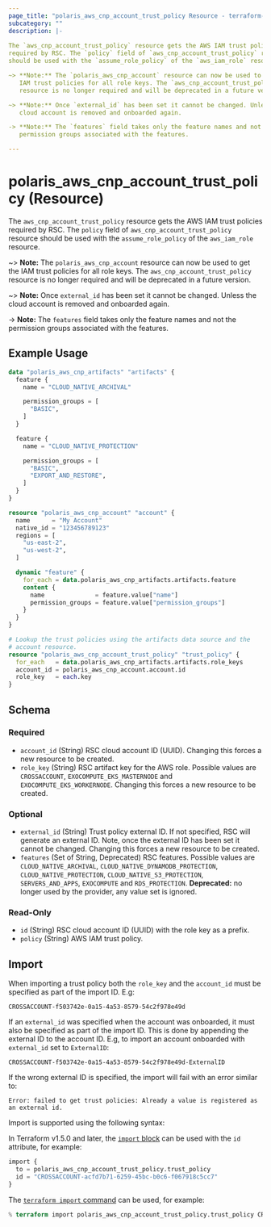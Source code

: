 ```yaml
---
page_title: "polaris_aws_cnp_account_trust_policy Resource - terraform-provider-polaris"
subcategory: ""
description: |-
  
The `aws_cnp_account_trust_policy` resource gets the AWS IAM trust policies
required by RSC. The `policy` field of `aws_cnp_account_trust_policy` resource
should be used with the `assume_role_policy` of the `aws_iam_role` resource.

~> **Note:** The `polaris_aws_cnp_account` resource can now be used to get the
   IAM trust policies for all role keys. The `aws_cnp_account_trust_policy`
   resource is no longer required and will be deprecated in a future version.

~> **Note:** Once `external_id` has been set it cannot be changed. Unless the
   cloud account is removed and onboarded again.

-> **Note:** The `features` field takes only the feature names and not the
   permission groups associated with the features.

---
```


# polaris_aws_cnp_account_trust_policy (Resource)


The `aws_cnp_account_trust_policy` resource gets the AWS IAM trust policies
required by RSC. The `policy` field of `aws_cnp_account_trust_policy` resource
should be used with the `assume_role_policy` of the `aws_iam_role` resource.

~> **Note:** The `polaris_aws_cnp_account` resource can now be used to get the
   IAM trust policies for all role keys. The `aws_cnp_account_trust_policy`
   resource is no longer required and will be deprecated in a future version.

~> **Note:** Once `external_id` has been set it cannot be changed. Unless the
   cloud account is removed and onboarded again.

-> **Note:** The `features` field takes only the feature names and not the
   permission groups associated with the features.



## Example Usage

```terraform
data "polaris_aws_cnp_artifacts" "artifacts" {
  feature {
    name = "CLOUD_NATIVE_ARCHIVAL"

    permission_groups = [
      "BASIC",
    ]
  }

  feature {
    name = "CLOUD_NATIVE_PROTECTION"

    permission_groups = [
      "BASIC",
      "EXPORT_AND_RESTORE",
    ]
  }
}

resource "polaris_aws_cnp_account" "account" {
  name      = "My Account"
  native_id = "123456789123"
  regions = [
    "us-east-2",
    "us-west-2",
  ]

  dynamic "feature" {
    for_each = data.polaris_aws_cnp_artifacts.artifacts.feature
    content {
      name              = feature.value["name"]
      permission_groups = feature.value["permission_groups"]
    }
  }
}

# Lookup the trust policies using the artifacts data source and the
# account resource.
resource "polaris_aws_cnp_account_trust_policy" "trust_policy" {
  for_each   = data.polaris_aws_cnp_artifacts.artifacts.role_keys
  account_id = polaris_aws_cnp_account.account.id
  role_key   = each.key
}
```


## Schema

### Required

- `account_id` (String) RSC cloud account ID (UUID). Changing this forces a new resource to be created.
- `role_key` (String) RSC artifact key for the AWS role. Possible values are `CROSSACCOUNT`, `EXOCOMPUTE_EKS_MASTERNODE` and `EXOCOMPUTE_EKS_WORKERNODE`. Changing this forces a new resource to be created.

### Optional

- `external_id` (String) Trust policy external ID. If not specified, RSC will generate an external ID. Note, once the external ID has been set it cannot be changed. Changing this forces a new resource to be created.
- `features` (Set of String, Deprecated) RSC features. Possible values are `CLOUD_NATIVE_ARCHIVAL`, `CLOUD_NATIVE_DYNAMODB_PROTECTION`, `CLOUD_NATIVE_PROTECTION`, `CLOUD_NATIVE_S3_PROTECTION`, `SERVERS_AND_APPS`, `EXOCOMPUTE` and `RDS_PROTECTION`. **Deprecated:** no longer used by the provider, any value set is ignored.

### Read-Only

- `id` (String) RSC cloud account ID (UUID) with the role key as a prefix.
- `policy` (String) AWS IAM trust policy.

## Import

When importing a trust policy both the `role_key` and the `account_id` must be specified as part of the import ID. E.g:
```text
CROSSACCOUNT-f503742e-0a15-4a53-8579-54c2f978e49d
```

If an `external_id` was specified when the account was onboarded, it must also be specified as part of the import ID.
This is done by appending the external ID to the account ID. E.g, to import an account onboarded with `external_id` set
to `ExternalID`:
```text
CROSSACCOUNT-f503742e-0a15-4a53-8579-54c2f978e49d-ExternalID
```

If the wrong external ID is specified, the import will fail with an error similar to:
```text
Error: failed to get trust policies: Already a value is registered as an external id.
```

Import is supported using the following syntax:


In Terraform v1.5.0 and later, the [`import` block](https://developer.hashicorp.com/terraform/language/import) can be used with the `id` attribute, for example:

```terraform
import {
  to = polaris_aws_cnp_account_trust_policy.trust_policy
  id = "CROSSACCOUNT-acfd7b71-6259-45bc-b0c6-f067918c5cc7"
}
```



The [`terraform import` command](https://developer.hashicorp.com/terraform/cli/commands/import) can be used, for example:

```terraform
% terraform import polaris_aws_cnp_account_trust_policy.trust_policy CROSSACCOUNT-acfd7b71-6259-45bc-b0c6-f067918c5cc7
```

